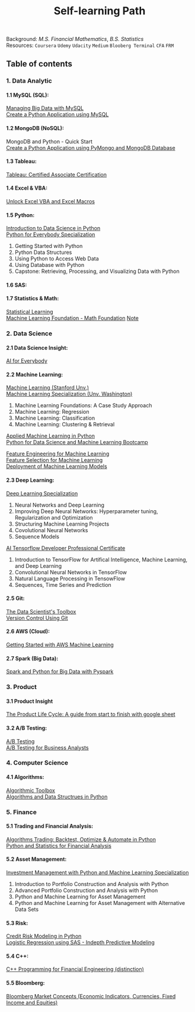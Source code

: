 <h1 align="center"> Self-learning Path </h1> <br>

Background: _M.S. Financial Mathematics_, _B.S. Statistics_<br>
Resources: ``Coursera`` ``Udemy`` ``Udacity`` ``Medium`` ``Blooberg Terminal`` ``CFA`` ``FRM``

## Table of contents

### 1. Data Analytic

#### 1.1 MySQL (SQL):
[Managing Big Data with MySQL](https://www.coursera.org/account/accomplishments/verify/FG3BWNWY8HWU)<br>
[Create a Python Application using MySQL](https://coursera.org/share/6709899500e381320aba4caba91d6520)<br>

#### 1.2 MongoDB (NoSQL):<br>
MongoDB and Python - Quick Start<br>
[Create a Python Application using PyMongo and MongoDB Database](https://coursera.org/share/6709899500e381320aba4caba91d6520)<br>

#### 1.3 Tableau: 
[Tableau: Certified Associate Certification](https://www.udemy.com/certificate/UC-1ae74013-ebb5-44d1-8495-c07481c45a0e/)

#### 1.4 Excel & VBA:
[Unlock Excel VBA and Excel Macros](https://www.udemy.com/certificate/UC-8e62f62a-f76b-4657-8456-03c885c1eef6/)<br>

#### 1.5 Python: <br>
[Introduction to Data Science in Python](https://coursera.org/share/eb6ab1a95fd67f01dea294cc31642485)<br>
[Python for Everybody Specialization](https://www.coursera.org/account/accomplishments/specialization/U3SU8BNGKZV9)<br>
1. Getting Started with Python<br> 
2. Python Data Structures<br> 
3. Using Python to Access Web Data<br> 
4. Using Database with Python<br> 
5. Capstone: Retrieving, Processing, and Visualizing Data with Python<br>

#### 1.6 SAS: <br>

#### 1.7 Statistics & Math:<br>
[Statistical Learning](https://drive.google.com/file/d/1WjU4o31wgqvYCHYJYhp83BJHvLz7nby5/view)<br>
[Machine Learning Foundation - Math Foundation]() [Note](https://github.com/puran-debugger/HsuanTienLin_MachineLearning/tree/master/Machine%20Learning%20Foundations/pdf%20files)<br>

### 2. Data Science
#### 2.1 Data Science Insight:
[AI for Everybody](https://coursera.org/share/71e95c184f179aa1cb781f530d986ae7)

#### 2.2 Machine Learning:<br>
[Machine Learning (Stanford Unv.)](https://www.coursera.org/account/accomplishments/records/NX4DF87Y326G) <br>
[Machine Learning Specialization (Unv. Washington)]()<br>
1. Machine Learning Foundations: A Case Study Approach<br>
2. Machine Learning: Regression<br>
3. Machine Learning: Classification<br>
4. Machine Learning: Clustering & Retrieval<br>


[Applied Machine Learning in Python](https://coursera.org/share/5a37d2d36297c9b63a9daf988692da8b)<br>
[Python for Data Science and Machine Learning Bootcamp](https://www.udemy.com/certificate/UC-e02ef300-32bb-401e-99cf-39933dc6b73a/)<br>

[Feature Engineering for Machine Learning]()<br>
[Feature Selection for Machine Learning]()<br>
[Deployment of Machine Learning Models]()<br>

#### 2.3 Deep Learning:<br>
[Deep Learning Specialization]()<br>
1. Neural Networks and Deep Learning<br>
2. Improving Deep Neural Networks: Hyperparameter tuning, Regularization and Optimization <br>
3. Structuring Machine Learning Projects<br>
4. Covolutional Neural Networks <br>
5. Sequence Models<br>

[AI Tensorflow Developer Professional Certificate]()<br>
1. Introduction to TensorFlow for Artifical Intelligence, Machine Learning, and Deep Learning<br>
2. Convolutional Neural Networks in TensorFlow<br>
3. Natural Language Processing in TensowFlow<br>
4. Sequences, Time Series and Prediction<br>

#### 2.5 Git:<br>
[The Data Scientist's Toolbox](https://www.coursera.org/account/accomplishments/certificate/N2MYU5P9L77J)<br>
[Version Control Using Git]()<br>

#### 2.6 AWS (Cloud): 
[Getting Started with AWS Machine Learning](https://coursera.org/share/ceeaf9a6dc6f6cce2fb1d77ea4ef4221)

#### 2.7 Spark (Big Data): 
[Spark and Python for Big Data with Pyspark](https://www.udemy.com/certificate/UC-5291b79f-ea5f-4f0d-a14c-10a4623fc289/)<br>

### 3. Product
#### 3.1 Product Insight
[The Product Life Cycle: A guide from start to finish with google sheet]()<br>

#### 3.2 A/B Testing:
[A/B Testing](https://www.udacity.com/course/ab-testing--ud257)<br>
[A/B Testing for Business Analysts](https://www.udacity.com/course/ab-testing--ud979)<br>

### 4. Computer Science
#### 4.1 Algorithms:<br>
[Algorithmic Toolbox](https://coursera.org/share/2b6071f24442435dacbfc8ac38cc1b5b)<br>
[Algorithms and Data Structrues in Python ](https://www.udemy.com/certificate/UC-e2867d8a-0914-4c9f-893a-f6667a6c83bb/)<br>

### 5. Finance
#### 5.1 Trading and Financial Analysis:
[Algorithms Trading: Backtest, Optimize & Automate in Python](https://www.udemy.com/certificate/UC-JH4N7KB1/)<br>
[Python and Statistics for Financial Analysis](https://www.coursera.org/account/accomplishments/verify/LM4R7F8C4WY2)<br>

#### 5.2 Asset Management:
[Investment Management with Python and Machine Learning Specialization]()<br>
1. Introduction to Portfolio Construction and Analysis with Python<br>
2. Advanced Portfolio Construction and Analysis with Python<br>
3. Python and Machine Learning for Asset Management<br>
4. Python and Machine Learning for Asset Management with Alternative Data Sets<br>

#### 5.3 Risk:<br>
[Credit Risk Modeling in Python](https://www.udemy.com/certificate/UC-f7c34836-2fa8-4f87-9a9d-78146c71d41d/)<br>
[Logistic Regression using SAS - Indepth Predictive Modeling](https://www.udemy.com/certificate/UC-a82adee4-f982-4cff-a2a0-acffab9f91ff/)<br>

#### 5.4 C++: 
[C++ Programming for Financial Engineering (distinction)](https://drive.google.com/file/d/1bkcy8fPpIo0qwSo0uJAI-eyF20-mum61/view?usp=sharing)<br>

#### 5.5 Bloomberg:
[Bloomberg Market Concepts (Economic Indicators, Currencies, Fixed Income and Equities)](https://drive.google.com/file/d/1auncWML_8L4FkZ1mIS1fzOjxTpkH8Lbf/view?usp=sharing)


